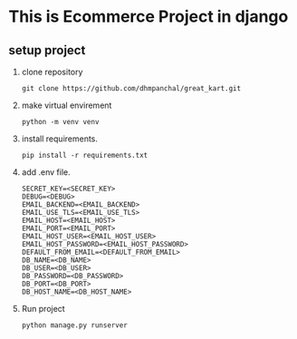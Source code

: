 # This is Ecommerce Project in django

## setup project

1. clone repository

    ```
    git clone https://github.com/dhmpanchal/great_kart.git
    ```
2. make virtual envirement

    ```
    python -m venv venv
    ```

3. install requirements.

    ```
    pip install -r requirements.txt
    ```

3. add .env file.

    ```
    SECRET_KEY=<SECRET_KEY>
    DEBUG=<DEBUG>
    EMAIL_BACKEND=<EMAIL_BACKEND>
    EMAIL_USE_TLS=<EMAIL_USE_TLS>
    EMAIL_HOST=<EMAIL_HOST>
    EMAIL_PORT=<EMAIL_PORT>
    EMAIL_HOST_USER=<EMAIL_HOST_USER>
    EMAIL_HOST_PASSWORD=<EMAIL_HOST_PASSWORD>
    DEFAULT_FROM_EMAIL=<DEFAULT_FROM_EMAIL>
    DB_NAME=<DB_NAME>
    DB_USER=<DB_USER>
    DB_PASSWORD=<DB_PASSWORD>
    DB_PORT=<DB_PORT>
    DB_HOST_NAME=<DB_HOST_NAME>
    ```
4. Run project

    ```
    python manage.py runserver
    ```
